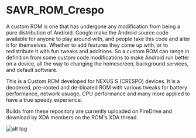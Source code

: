 SAVR_ROM_Crespo
===============

A custom ROM is one that has undergone any modification from being a pure distribution of Android. Google make the Android source code available for anyone to play around with, and people take this code and alter it for themselves. Whether to add features they come up with, or to redistribute it with fun tweaks and additions. So a custom ROM can range in definition from some custom code modifications to make Android run better on a device, all the way to changing the homescreen, background services, and default software.

This is a Custom ROM developed for NEXUS S (CRESPO) devices. It is a deodexed, pre-rooted and de-bloated ROM with various tweaks for battery performance, network usuage, CPU performance and many more applied to have a true speedy experience.

Builds from these repository are currently uploaded on FireDrive and download by XDA members on the ROM's XDA thread.

![alt tag](http://cdn1.share.slickpic.com/u/zubair1024/Album201406221918/org/GoogleNexusS1/web.jpg)



